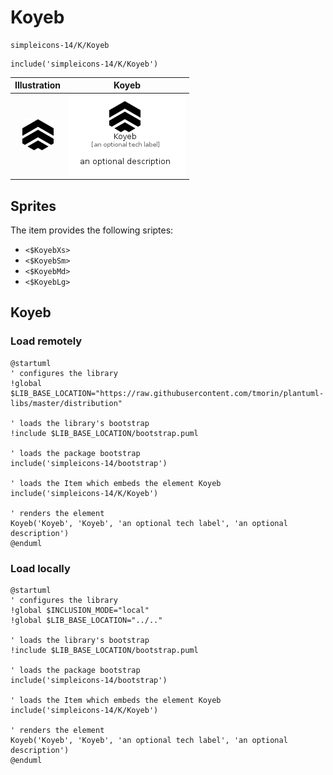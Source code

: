 # Koyeb


```text
simpleicons-14/K/Koyeb
```

```text
include('simpleicons-14/K/Koyeb')
```



| Illustration | Koyeb |
| :---: | :---: |
| ![illustration for Illustration](../../simpleicons-14/K/Koyeb.png) | ![illustration for Koyeb](../../simpleicons-14/K/Koyeb.Local.png) |



## Sprites
The item provides the following sriptes:

- `<$KoyebXs>`
- `<$KoyebSm>`
- `<$KoyebMd>`
- `<$KoyebLg>`





## Koyeb

### Load remotely
```plantuml
@startuml
' configures the library
!global $LIB_BASE_LOCATION="https://raw.githubusercontent.com/tmorin/plantuml-libs/master/distribution"

' loads the library's bootstrap
!include $LIB_BASE_LOCATION/bootstrap.puml

' loads the package bootstrap
include('simpleicons-14/bootstrap')

' loads the Item which embeds the element Koyeb
include('simpleicons-14/K/Koyeb')

' renders the element
Koyeb('Koyeb', 'Koyeb', 'an optional tech label', 'an optional description')
@enduml
```

### Load locally
```plantuml
@startuml
' configures the library
!global $INCLUSION_MODE="local"
!global $LIB_BASE_LOCATION="../.."

' loads the library's bootstrap
!include $LIB_BASE_LOCATION/bootstrap.puml

' loads the package bootstrap
include('simpleicons-14/bootstrap')

' loads the Item which embeds the element Koyeb
include('simpleicons-14/K/Koyeb')

' renders the element
Koyeb('Koyeb', 'Koyeb', 'an optional tech label', 'an optional description')
@enduml
```

